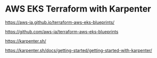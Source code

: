 # AWS EKS Terraform with Karpenter
https://aws-ia.github.io/terraform-aws-eks-blueprints/

https://github.com/aws-ia/terraform-aws-eks-blueprints

https://karpenter.sh/

https://karpenter.sh/docs/getting-started/getting-started-with-karpenter/


